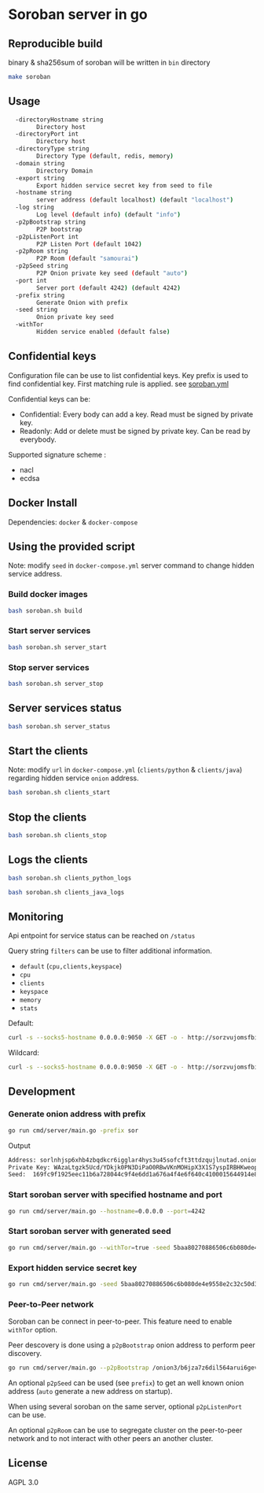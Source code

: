 # Soroban server in go

## Reproducible build

binary & sha256sum of soroban will be written in `bin` directory

```bash
make soroban
```

## Usage

```bash
  -directoryHostname string
        Directory host
  -directoryPort int
        Directory host
  -directoryType string
        Directory Type (default, redis, memory)
  -domain string
        Directory Domain
  -export string
        Export hidden service secret key from seed to file
  -hostname string
        server address (default localhost) (default "localhost")
  -log string
        Log level (default info) (default "info")
  -p2pBootstrap string
        P2P bootstrap
  -p2pListenPort int
        P2P Listen Port (default 1042)
  -p2pRoom string
        P2P Room (default "samourai")
  -p2pSeed string
        P2P Onion private key seed (default "auto")
  -port int
        Server port (default 4242) (default 4242)
  -prefix string
        Generate Onion with prefix
  -seed string
        Onion private key seed
  -withTor
        Hidden service enabled (default false)
```

## Confidential keys

Configuration file can be use to list confidential keys.
Key prefix is used to find confidential key.
First matching rule is applied.
see [soroban.yml](soroban.yml)

Confidential keys can be:

- Confidential: Every body can add a key. Read must be signed by private key. 
- Readonly: Add or delete must be signed by private key. Can be read by everybody.

Supported signature scheme :
 - nacl
 - ecdsa

## Docker Install

Dependencies: `docker` & `docker-compose`


## Using the provided script

Note: modify `seed` in `docker-compose.yml` server command to change hidden service address.

### Build docker images

```bash
bash soroban.sh build
```

### Start server services

```bash
bash soroban.sh server_start
```

### Stop server services

```bash
bash soroban.sh server_stop
```

## Server services status

```bash
bash soroban.sh server_status
```

## Start the clients

Note: modify `url` in `docker-compose.yml` (`clients/python` & `clients/java`) regarding hidden service `onion` address.

```bash
bash soroban.sh clients_start
```

## Stop the clients

```bash
bash soroban.sh clients_stop
```

## Logs the clients

```bash
bash soroban.sh clients_python_logs
```

```bash
bash soroban.sh clients_java_logs
```

## Monitoring

Api entpoint for service status can be reached on `/status`

Query string `filters` can be use to filter additional information.

- `default` (`cpu,clients,keyspace`)
- `cpu`
- `clients`
- `keyspace`
- `memory`
- `stats`

Default: 

```bash
curl -s --socks5-hostname 0.0.0.0:9050 -X GET -o - http://sorzvujomsfbibm7yo3k52f3t2bl6roliijnm7qql43bcoe2kxwhbcyd.onion/status?filters=cpu,clients,keyspace
```

Wildcard: 

```bash
curl -s --socks5-hostname 0.0.0.0:9050 -X GET -o - http://sorzvujomsfbibm7yo3k52f3t2bl6roliijnm7qql43bcoe2kxwhbcyd.onion/status?filters=*
```

## Development

### Generate onion address with prefix

```bash
go run cmd/server/main.go -prefix sor
```

Output

```bash
Address: sorlnhjsp6xhb4zbqdkcr6igglar4hys3u45sofcft3ttdzqujlnutad.onion
Private Key: WAzaLtgzk5Ucd/YDkjk0PN3DiPaO0RBwVKnMOHipX3X1S7yspIRBHKweopl8wjv/EXXReFiOun5eCrZ8hUxcKg==
Seed:  169fc9f1925eec11b6a728044c9f4e6dd1a676a4f4e6f640c4100015644914e8
```

### Start soroban server with specified hostname and port

```bash
go run cmd/server/main.go --hostname=0.0.0.0 --port=4242
```

### Start soroban server with generated seed

```bash
go run cmd/server/main.go --withTor=true -seed 5baa80270886506c6b080de4e9558e2c32c50d3a7633f87d8396f5d5767e988d
```

### Export hidden service secret key

```bash
go run cmd/server/main.go -seed 5baa80270886506c6b080de4e9558e2c32c50d3a7633f87d8396f5d5767e988d -export hs_ed25519_secret_key
```

### Peer-to-Peer network

Soroban can be connect in peer-to-peer. This feature need to enable `withTor` option.

Peer descovery is done using a `p2pBootstrap` onion address to perform peer discovery.

```bash
go run cmd/server/main.go --p2pBootstrap /onion3/b6jza7z6dil564arui6gev4fmzzrppng62ixjyh66xn7fl227igs56id:1042/p2p/16Uiu2HAmKrVASuXgi7NsJZuVYu2Xqx82NkGewcfEuHKZuHq7adjB --withTor=true --seed c2d0b9870b89b10a47aa7e33fd3b51dc86eaa160d764e3b16ad3924356cc84d9
```

An optional `p2pSeed` can be used (see `prefix`) to get an well known onion address (`auto` generate a new address on startup).

When using several soroban on the same server, optional `p2pListenPort` can be use.

An optional `p2pRoom` can be use to segregate cluster on the peer-to-peer network and to not interact with other peers an another cluster.


## License

AGPL 3.0
